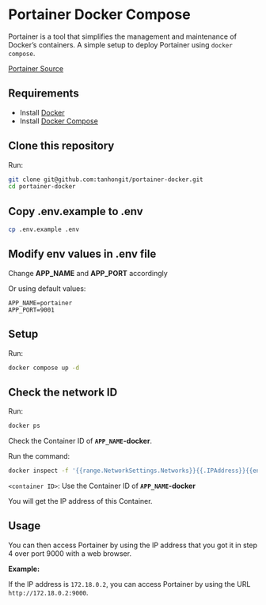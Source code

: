 # Portainer Docker Compose

Portainer is a tool that simplifies the management and maintenance of Docker’s containers. A simple setup to deploy Portainer using `docker compose`.

[Portainer Source](https://github.com/portainer/portainer)

## Requirements
- Install [Docker](https://docker.io/)
- Install [Docker Compose](https://docs.docker.com/compose/install/)

## Clone this repository

Run:

```bash
git clone git@github.com:tanhongit/portainer-docker.git
cd portainer-docker
```

## Copy .env.example to .env

```bash
cp .env.example .env
```

## Modify env values in **.env** file

Change **APP_NAME** and **APP_PORT** accordingly

Or using default values:

```dotenv
APP_NAME=portainer
APP_PORT=9001
```

## Setup

Run:

```bash
docker compose up -d
```

## Check the network ID

Run:

```bash
docker ps
```

Check the Container ID of **`APP_NAME`-docker**.

Run the command:

```bash
docker inspect -f '{{range.NetworkSettings.Networks}}{{.IPAddress}}{{end}}' <container ID>
```

`<container ID>`: Use the Container ID of **`APP_NAME`-docker**

You will get the IP address of this Container.

## Usage

You can then access Portainer by using the IP address that you got it in step 4 over port 9000 with a web browser.

**Example:**

If the IP address is `172.18.0.2`, you can access Portainer by using the URL `http://172.18.0.2:9000`.
